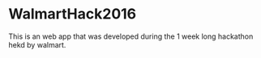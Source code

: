 # WalmartHack2016
This is an web app that was developed during the 1 week long hackathon hekd by walmart.
